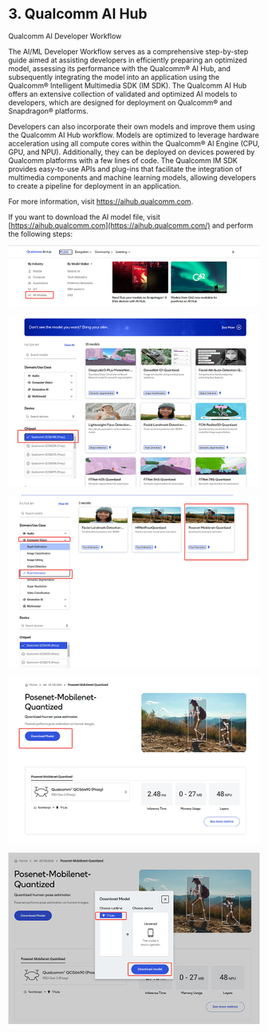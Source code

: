 # 3. Qualcomm AI Hub

Qualcomm AI Developer Workflow

The AI/ML Developer Workflow serves as a comprehensive step-by-step guide aimed at assisting developers in efficiently preparing an optimized model, assessing its performance with the Qualcomm® AI Hub, and subsequently integrating the model into an application using the Qualcomm® Intelligent Multimedia SDK (IM SDK). The Qualcomm AI Hub offers an extensive collection of validated and optimized AI models to developers, which are designed for deployment on Qualcomm® and Snapdragon® platforms.

Developers can also incorporate their own models and improve them using the Qualcomm AI Hub workflow. Models are optimized to leverage hardware acceleration using all compute cores within the Qualcomm® AI Engine (CPU, GPU, and NPU). Additionally, they can be deployed on devices powered by Qualcomm platforms with a few lines of code. The Qualcomm IM SDK provides easy-to-use APIs and plug-ins that facilitate the integration of multimedia components and machine learning models, allowing developers to create a pipeline for deployment in an application.

For more information, visit https://aihub.qualcomm.com.

If you want to download the AI model file, visit [https://aihub.qualcomm.com](https://aihub.qualcomm.com/) and perform the following steps:

![](images/image-134.jpg)

![](images/image-137.jpg)

![](images/image-132.jpg)

![](images/image-135.jpg)

![](images/image-155.jpg)